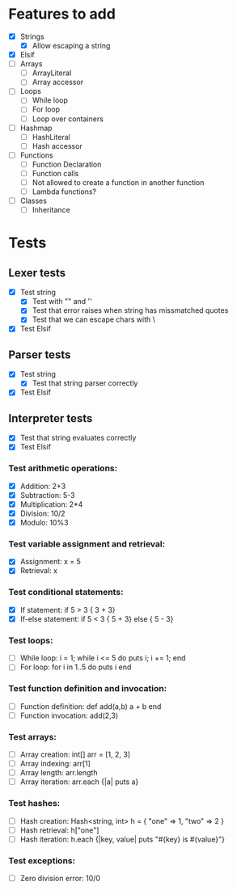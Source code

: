 # Features to add 

- [x] Strings
    - [x] Allow escaping a string
- [x] Elsif
- [ ] Arrays
    - [ ] ArrayLiteral
    - [ ] Array accessor
- [ ] Loops
    - [ ] While loop
    - [ ] For loop
    - [ ] Loop over containers
- [ ] Hashmap
    - [ ] HashLiteral
    - [ ] Hash accessor
- [ ] Functions
    - [ ] Function Declaration
    - [ ] Function calls
    - [ ] Not allowed to create a function in another function
    - [ ] Lambda functions?
- [ ] Classes
    - [ ] Inheritance

# Tests
## Lexer tests
- [x] Test string
    - [x] Test with "" and ''
    - [x] Test that error raises when string has missmatched quotes
    - [x] Test that we can escape chars with \
- [x] Test Elsif

## Parser tests
- [x] Test string
    - [x] Test that string parser correctly
- [x] Test Elsif

## Interpreter tests
- [x] Test that string evaluates correctly
- [x] Test Elsif

### Test arithmetic operations:
- [x] Addition: 2+3
- [x] Subtraction: 5-3
- [x] Multiplication: 2*4
- [x] Division: 10/2
- [x] Modulo: 10%3
### Test variable assignment and retrieval:

- [x] Assignment: x = 5
- [x] Retrieval: x
### Test conditional statements:
- [x] If statement: if 5 > 3 { 3 + 3}
- [x] If-else statement: if 5 < 3 { 5 + 3} else { 5 - 3}
### Test loops:

- [ ] While loop: i = 1; while i <= 5 do puts i; i += 1; end
- [ ] For loop: for i in 1..5 do puts i end
### Test function definition and invocation:

- [ ] Function definition: def add(a,b) a + b end
- [ ] Function invocation: add(2,3)
### Test arrays:

- [ ] Array creation: int[] arr = [1, 2, 3]
- [ ] Array indexing: arr[1]
- [ ] Array length: arr.length
- [ ] Array iteration: arr.each {|a| puts a}
### Test hashes:

- [ ] Hash creation: Hash<string, int> h = { "one" => 1, "two" => 2 }
- [ ] Hash retrieval: h["one"]
- [ ] Hash iteration: h.each {|key, value| puts "#{key} is #{value}"}
### Test exceptions:
- [ ] Zero division error: 10/0